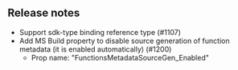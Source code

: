 ## Release notes
<!-- Please add your release notes in the following format:
- My change description (#PR/#issue)
-->

- Support sdk-type binding reference type (#1107)
- Add MS Build property to disable source generation of function metadata (it is enabled automatically) (#1200)
  - Prop name: "FunctionsMetadataSourceGen_Enabled"